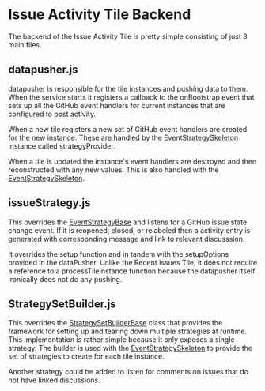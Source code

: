 Issue Activity Tile Backend
==========================

The backend of the Issue Activity Tile is pretty simple consisting of just 3 main files.

datapusher.js
-------------

datapusher is responsible for the tile instances and pushing data to them. When the 
service starts it registers a callback to the onBootstrap event that sets up all 
the GitHub event handlers for current instances that are configured to post activity. 


When a new tile registers a new set of GitHub event handlers are created for the new
instance. These are handled by the [EventStrategySkeleton](https://github.com/jivesoftware/GitHub4Jive/tree/master/GitHub4Jive-Addon/node_modules/github4jive/strategies#EventStrategySkeleton)
instance called strategyProvider.

When a tile is updated the instance's event handlers are destroyed and then reconstructed
with any new values. This is also handled with the  [EventStrategySkeleton](https://github.com/jivesoftware/GitHub4Jive/tree/master/GitHub4Jive-Addon/node_modules/github4jive/strategies#EventStrategySkeleton).


issueStrategy.js
----------------

This overrides the [EventStrategyBase](https://github.com/jivesoftware/GitHub4Jive/tree/master/GitHub4Jive-Addon/node_modules/github4jive/strategies#EventStrategyBase)
and listens for a GitHub issue state change event. If it is reopened, closed, or relabeled
then a activity entry is generated with corresponding message and link to relevant discusssion.

It overrides the setup function and in tandem with the setupOptions provided in the dataPusher.
Unlike the Recent Issues Tile, it does not require a reference to a processTileInstance function
because the datapusher itself ironically does not do any pushing. 

StrategySetBuilder.js
---------------------

This overrides the [StrategySetBuilderBase](https://github.com/jivesoftware/GitHub4Jive/tree/master/GitHub4Jive-Addon/node_modules/github4jive/strategies#StrategySetBuilderBase)
class that provides the framework for setting up and tearing down multiple strategies at runtime. 
This implementation is rather simple because it only exposes a single strategy. The builder is used
with the [EventStrategySkeleton](https://github.com/jivesoftware/GitHub4Jive/tree/master/GitHub4Jive-Addon/node_modules/github4jive/strategies#EventStrategySkeleton)
to provide the set of strategies to create for each tile instance.

Another strategy could be added to listen for comments on issues that do not have linked 
discussions.